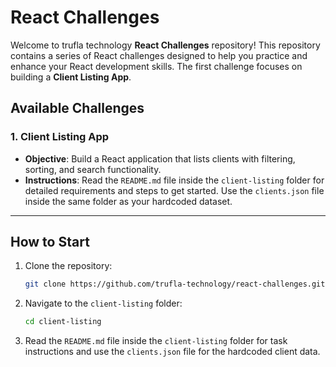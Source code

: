 
# React Challenges

Welcome to trufla technology **React Challenges** repository! This repository contains a series of React challenges designed to help you practice and enhance your React development skills. The first challenge focuses on building a **Client Listing App**.

## Available Challenges

### 1. **Client Listing App**
   - **Objective**: Build a React application that lists clients with filtering, sorting, and search functionality.
   - **Instructions**: Read the `README.md` file inside the `client-listing` folder for detailed requirements and steps to get started. Use the `clients.json` file inside the same folder as your hardcoded dataset.

---

## How to Start

1. Clone the repository:
   ```bash
   git clone https://github.com/trufla-technology/react-challenges.git
   ```
2. Navigate to the `client-listing` folder:
   ```bash
   cd client-listing
   ```
3. Read the `README.md` file inside the `client-listing` folder for task instructions and use the `clients.json` file for the hardcoded client data.

